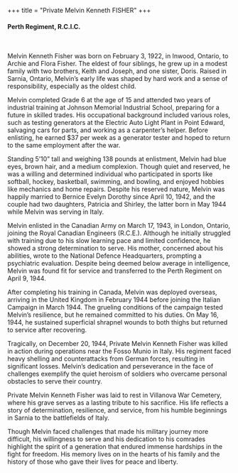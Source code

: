 +++
title = "Private Melvin Kenneth FISHER"
+++

#### Perth Regiment, R.C.I.C.
<br>


Melvin Kenneth Fisher was born on February 3, 1922, in Inwood, Ontario, to Archie and Flora Fisher. The eldest of four siblings, he grew up in a modest family with two brothers, Keith and Joseph, and one sister, Doris. Raised in Sarnia, Ontario, Melvin’s early life was shaped by hard work and a sense of responsibility, especially as the oldest child.

Melvin completed Grade 6 at the age of 15 and attended two years of industrial training at Johnson Memorial Industrial School, preparing for a future in skilled trades. 
His occupational background included various roles, such as testing generators at the Electric Auto Light Plant in Point Edward, salvaging cars for parts, and working as a carpenter’s helper. Before enlisting, he earned $37 per week as a generator tester and hoped to return to the same employment after the war.

Standing 5’10” tall and weighing 138 pounds at enlistment, Melvin had blue eyes, brown hair, and a medium complexion. Though quiet and reserved, he was a willing and determined individual who participated in sports like softball, hockey, basketball, swimming, and bowling, and enjoyed hobbies like mechanics and home repairs. Despite his reserved nature, Melvin was happily married to Bernice Evelyn Dorothy since April 10, 1942, and the couple had two daughters, Patricia and Shirley, the latter born in May 1944 while Melvin was serving in Italy.

Melvin enlisted in the Canadian Army on March 17, 1943, in London, Ontario, joining the Royal Canadian Engineers (R.C.E.). Although he initially struggled with training due to his slow learning pace and limited confidence, he showed a strong determination to serve.
His mother, concerned about his abilities, wrote to the National Defence Headquarters, prompting a psychiatric evaluation. Despite being deemed below average in intelligence, Melvin was found fit for service and transferred to the Perth Regiment on April 9, 1944.

After completing his training in Canada, Melvin was deployed overseas, arriving in the United Kingdom in February 1944 before joining the Italian Campaign in March 1944. The grueling conditions of the campaign tested Melvin’s resilience, but he remained committed to his duties. On May 16, 1944, he sustained superficial shrapnel wounds to both thighs but returned to service after recovering.

Tragically, on December 20, 1944, Private Melvin Kenneth Fisher was killed in action during operations near the Fosso Munio in Italy. His regiment faced heavy shelling and counterattacks from German forces, resulting in significant losses. Melvin’s dedication and perseverance in the face of challenges exemplify the quiet heroism of soldiers who overcame personal obstacles to serve their country.

Private Melvin Kenneth Fisher was laid to rest in Villanova War Cemetery, where his grave serves as a lasting tribute to his sacrifice. His life reflects a story of determination, resilience, and service, from his humble beginnings in Sarnia to the battlefields of Italy.

Though Melvin faced challenges that made his military journey more difficult, his willingness to serve and his dedication to his comrades highlight the spirit of a generation that endured immense hardships in the fight for freedom. 
His memory lives on in the hearts of his family and the history of those who gave their lives for peace and liberty.
